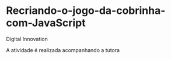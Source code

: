 # Recriando-o-jogo-da-cobrinha-com-JavaScript
Digital Innovation

A atividade é realizada acompanhando a tutora
